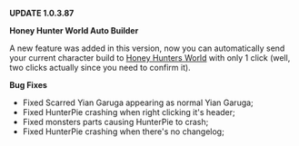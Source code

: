 **UPDATE 1.0.3.87**

**Honey Hunter World Auto Builder**

A new feature was added in this version, now you can automatically send your current character build to [Honey Hunters World](https://honeyhunterworld.com/) with only 1 click (well, two clicks actually since you need to confirm it).

**Bug Fixes**

- Fixed Scarred Yian Garuga appearing as normal Yian Garuga;
- Fixed HunterPie crashing when right clicking it's header;
- Fixed monsters parts causing HunterPie to crash;
- Fixed HunterPie crashing when there's no changelog;